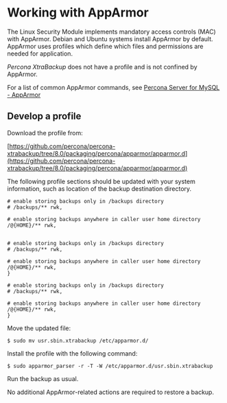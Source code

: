 # Working with AppArmor

The Linux Security Module implements mandatory access controls (MAC) with AppArmor. Debian and Ubuntu systems install AppArmor by default. AppArmor uses profiles which define which files and permissions are needed for application.

*Percona XtraBackup* does not have a profile and is not confined by AppArmor.

For a list of common AppArmor commands, see [Percona Server for MySQL - AppArmor](https://www.percona.com/doc/percona-server/LATEST/security/apparmor.html)

## Develop a profile

Download the profile from:

[https://github.com/percona/percona-xtrabackup/tree/8.0/packaging/percona/apparmor/apparmor.d](https://github.com/percona/percona-xtrabackup/tree/8.0/packaging/percona/apparmor/apparmor.d)

The following profile sections should be updated with your system information, such as location of the backup destination directory.

```text
# enable storing backups only in /backups directory
# /backups/** rwk,

# enable storing backups anywhere in caller user home directory
/@{HOME}/** rwk,


# enable storing backups only in /backups directory
# /backups/** rwk,

# enable storing backups anywhere in caller user home directory
/@{HOME}/** rwk,
}

# enable storing backups only in /backups directory
# /backups/** rwk,

# enable storing backups anywhere in caller user home directory
/@{HOME}/** rwk,
}
```

Move the updated file:

```shell
$ sudo mv usr.sbin.xtrabackup /etc/apparmor.d/
```

Install the profile with the following command:

 ```shell
$ sudo apparmor_parser -r -T -W /etc/apparmor.d/usr.sbin.xtrabackup
 ```

Run the backup as usual.

No additional AppArmor-related actions are required to restore a backup.

